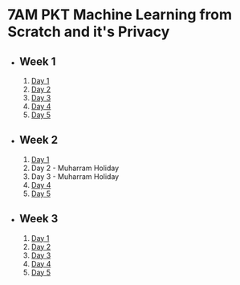 # 7AM PKT Machine Learning from Scratch and it's Privacy

- ## Week 1

   1. [Day 1](https://www.facebook.com/iCodeguru/videos/1140906600544854)
   2. [Day 2](https://www.facebook.com/iCodeguru/videos/1172562033868588)
   3. [Day 3](https://www.facebook.com/iCodeguru/videos/380675287961626)
   4. [Day 4](https://www.facebook.com/iCodeguru/videos/489366656910032)
   5. [Day 5](https://www.facebook.com/iCodeguru/videos/396304176791613)

- ## Week 2

   1. [Day 1](https://www.facebook.com/iCodeguru/videos/296444603534700)
   2. Day 2 - Muharram Holiday
   3. Day 3 - Muharram Holiday
   4. [Day 4](https://www.facebook.com/iCodeguru/videos/798917849033959)
   5. [Day 5](https://www.facebook.com/iCodeguru/videos/506803148528787)

- ## Week 3

   1. [Day 1](https://www.facebook.com/iCodeguru/videos/503766618767054)
   2. [Day 2](https://www.facebook.com/iCodeguru/videos/3279815862154411)
   3. [Day 3](https://www.facebook.com/iCodeguru/videos/2512086508988678)
   4. [Day 4](https://www.facebook.com/iCodeguru/videos/544365754583575)
   5. [Day 5](https://www.facebook.com/iCodeguru/videos/842121497495971)

<!-- - ## Week 4

   1. [Day 1]()
   2. [Day 2]()
   3. [Day 3]()
   4. [Day 4]()
   5. [Day 5]() -->

<!-- - ## Week 

   1. [Day 1]()
   2. [Day 2]()
   3. [Day 3]()
   4. [Day 4]()
   5. [Day 5]() -->